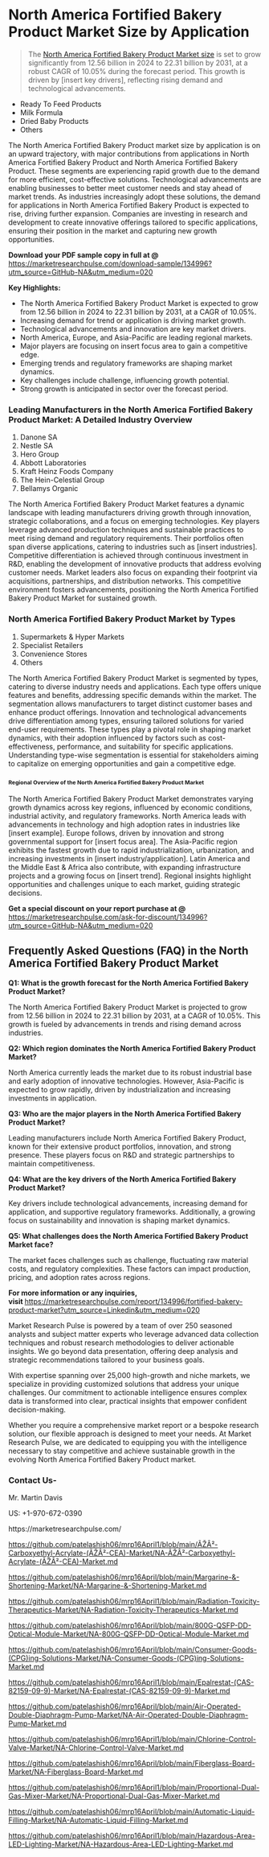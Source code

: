 <h1>North America Fortified Bakery Product Market&nbsp;Size by Application</h1><blockquote><p>The <a href="https://marketresearchpulse.com/download-sample/134996?utm_source=GitHub-NA&amp;utm_medium=020">North America Fortified Bakery Product Market size</a> is set to grow significantly from 12.56 billion in 2024 to 22.31 billion by 2031, at a robust CAGR of 10.05% during the forecast period. This growth is driven by [insert key drivers], reflecting rising demand and technological advancements.</p></blockquote><ul><li>Ready To Feed Products <li> Milk Formula <li> Dried Baby Products <li> Others</li></ul><p>The North America Fortified Bakery Product market size by application is on an upward trajectory, with major contributions from applications in North America Fortified Bakery Product and North America Fortified Bakery Product. These segments are experiencing rapid growth due to the demand for more efficient, cost-effective solutions. Technological advancements are enabling businesses to better meet customer needs and stay ahead of market trends. As industries increasingly adopt these solutions, the demand for applications in North America Fortified Bakery Product is expected to rise, driving further expansion. Companies are investing in research and development to create innovative offerings tailored to specific applications, ensuring their position in the market and capturing new growth opportunities.</p><p><strong>Download your PDF sample copy in full at @ </strong><a href="https://marketresearchpulse.com/download-sample/134996?utm_source=GitHub-NA&amp;utm_medium=020">https://marketresearchpulse.com/download-sample/134996?utm_source=GitHub-NA&amp;utm_medium=020</a></p><p><strong>Key Highlights: </strong></p><ul><li>The North America Fortified Bakery Product Market is expected to grow from 12.56 billion in 2024 to 22.31 billion by 2031, at a CAGR of 10.05%.</li><li>Increasing demand for trend or application is driving market growth.</li><li>Technological advancements and innovation are key market drivers.</li><li>North America, Europe, and Asia-Pacific are leading regional markets.</li><li>Major players are focusing on insert focus area to gain a competitive edge.</li><li>Emerging trends and regulatory frameworks are shaping market dynamics.</li><li>Key challenges include challenge, influencing growth potential.</li><li>Strong growth is anticipated in sector over the forecast period.</li></ul><h3>Leading Manufacturers in the North America Fortified Bakery Product Market: A Detailed Industry Overview</h3><ol><li>Danone SA</li><li>Nestle SA</li><li>Hero Group</li><li>Abbott Laboratories</li><li>Kraft Heinz Foods Company</li><li>The Hein-Celestial Group</li><li>Bellamys Organic</li></ol><div class="flex max-w-full flex-col flex-grow"><div class="min-h-8 text-message flex w-full flex-col items-end gap-2 whitespace-normal break-words [.text-message+&amp;]:mt-5" dir="auto" data-message-author-role="assistant" data-message-id="fd8432e4-4910-450d-b182-61b7bfb0a01f" data-message-model-slug="gpt-4o"><div class="flex w-full flex-col gap-1 empty:hidden first:pt-[3px]"><div class="markdown prose w-full break-words dark:prose-invert light"><p>The North America Fortified Bakery Product Market features a dynamic landscape with leading manufacturers driving growth through innovation, strategic collaborations, and a focus on emerging technologies. Key players leverage advanced production techniques and sustainable practices to meet rising demand and regulatory requirements. Their portfolios often span diverse applications, catering to industries such as [insert industries]. Competitive differentiation is achieved through continuous investment in R&amp;D, enabling the development of innovative products that address evolving customer needs. Market leaders also focus on expanding their footprint via acquisitions, partnerships, and distribution networks. This competitive environment fosters advancements, positioning the North America Fortified Bakery Product Market for sustained growth.</p></div></div></div></div><h3>North America Fortified Bakery Product Market by Types</h3><ol><li>Supermarkets & Hyper Markets <li> Specialist Retailers <li> Convenience Stores <li> Others</li></ol><div class="flex max-w-full flex-col flex-grow"><div class="min-h-8 text-message flex w-full flex-col items-end gap-2 whitespace-normal break-words [.text-message+&amp;]:mt-5" dir="auto" data-message-author-role="assistant" data-message-id="084470be-0bb7-4664-bddf-5156b4f41249" data-message-model-slug="gpt-4o-mini"><div class="flex w-full flex-col gap-1 empty:hidden first:pt-[3px]"><div class="markdown prose w-full break-words dark:prose-invert light"><p>The North America Fortified Bakery Product Market is segmented by types, catering to diverse industry needs and applications. Each type offers unique features and benefits, addressing specific demands within the market. The segmentation allows manufacturers to target distinct customer bases and enhance product offerings. Innovation and technological advancements drive differentiation among types, ensuring tailored solutions for varied end-user requirements. These types play a pivotal role in shaping market dynamics, with their adoption influenced by factors such as cost-effectiveness, performance, and suitability for specific applications. Understanding type-wise segmentation is essential for stakeholders aiming to capitalize on emerging opportunities and gain a competitive edge.</p></div></div></div></div><h3><span style="font-size: 11px;">Regional Overview of the North America Fortified Bakery Product Market</span></h3><div class="flex max-w-full flex-col flex-grow"><div class="min-h-8 text-message flex w-full flex-col items-end gap-2 whitespace-normal break-words [.text-message+&amp;]:mt-5" dir="auto" data-message-author-role="assistant" data-message-id="e9038762-ce64-4e30-91c9-9bd413514231" data-message-model-slug="gpt-4o-mini"><div class="flex w-full flex-col gap-1 empty:hidden first:pt-[3px]"><div class="markdown prose w-full break-words dark:prose-invert light"><p>The North America Fortified Bakery Product Market demonstrates varying growth dynamics across key regions, influenced by economic conditions, industrial activity, and regulatory frameworks. North America leads with advancements in technology and high adoption rates in industries like [insert example]. Europe follows, driven by innovation and strong governmental support for [insert focus area]. The Asia-Pacific region exhibits the fastest growth due to rapid industrialization, urbanization, and increasing investments in [insert industry/application]. Latin America and the Middle East &amp; Africa also contribute, with expanding infrastructure projects and a growing focus on [insert trend]. Regional insights highlight opportunities and challenges unique to each market, guiding strategic decisions.</p></div></div></div></div><p><strong>Get a special discount on your report purchase at @ </strong><a href="https://marketresearchpulse.com/ask-for-discount/134996?utm_source=GitHub-NA&amp;utm_medium=020">https://marketresearchpulse.com/ask-for-discount/134996?utm_source=GitHub-NA&amp;utm_medium=020</a></p><h2>Frequently Asked Questions (FAQ) in the North America Fortified Bakery Product Market</h2><p><strong>Q1: What is the growth forecast for the North America Fortified Bakery Product Market?</strong></p><p>The North America Fortified Bakery Product Market is projected to grow from 12.56 billion in 2024 to 22.31 billion by 2031, at a CAGR of 10.05%. This growth is fueled by advancements in trends and rising demand across industries.</p><p><strong>Q2: Which region dominates the North America Fortified Bakery Product Market?</strong></p><p>North America currently leads the market due to its robust industrial base and early adoption of innovative technologies. However, Asia-Pacific is expected to grow rapidly, driven by industrialization and increasing investments in application.</p><p><strong>Q3: Who are the major players in the North America Fortified Bakery Product Market?</strong></p><p>Leading manufacturers include North America Fortified Bakery Product, known for their extensive product portfolios, innovation, and strong presence. These players focus on R&amp;D and strategic partnerships to maintain competitiveness.</p><p><strong>Q4: What are the key drivers of the North America Fortified Bakery Product Market?</strong></p><p>Key drivers include technological advancements, increasing demand for application, and supportive regulatory frameworks. Additionally, a growing focus on sustainability and innovation is shaping market dynamics.</p><p><strong>Q5: What challenges does the North America Fortified Bakery Product Market face?</strong></p><p>The market faces challenges such as challenge, fluctuating raw material costs, and regulatory complexities. These factors can impact production, pricing, and adoption rates across regions.</p><p><strong>For more information or any inquiries, visit&nbsp;</strong><a href="https://marketresearchpulse.com/report/134996/fortified-bakery-product-market?utm_source=Linkedin&utm_medium=020">https://marketresearchpulse.com/report/134996/fortified-bakery-product-market?utm_source=Linkedin&utm_medium=020</a></p><p>Market Research Pulse is powered by a team of over 250 seasoned analysts and subject matter experts who leverage advanced data collection techniques and robust research methodologies to deliver actionable insights. We go beyond data presentation, offering deep analysis and strategic recommendations tailored to your business goals.</p><p>With expertise spanning over 25,000 high-growth and niche markets, we specialize in providing customized solutions that address your unique challenges. Our commitment to actionable intelligence ensures complex data is transformed into clear, practical insights that empower confident decision-making.</p><p>Whether you require a comprehensive market report or a bespoke research solution, our flexible approach is designed to meet your needs. At Market Research Pulse, we are dedicated to equipping you with the intelligence necessary to stay competitive and achieve sustainable growth in the evolving North America Fortified Bakery Product market.</p><h3><strong>Contact Us-</strong></h3><p>Mr. Martin Davis</p><p>US: +1-970-672-0390</p><p>https://marketresearchpulse.com/</p><p><a href="https://github.com/patelashish06/mrp16April1/blob/main/ÃŽÂ²-Carboxyethyl-Acrylate-(ÃŽÂ²-CEA)-Market/NA-ÃŽÂ²-Carboxyethyl-Acrylate-(ÃŽÂ²-CEA)-Market.md">https://github.com/patelashish06/mrp16April1/blob/main/ÃŽÂ²-Carboxyethyl-Acrylate-(ÃŽÂ²-CEA)-Market/NA-ÃŽÂ²-Carboxyethyl-Acrylate-(ÃŽÂ²-CEA)-Market.md</a></p><p><a href="https://github.com/patelashish06/mrp16April/blob/main/Margarine-&-Shortening-Market/NA-Margarine-&-Shortening-Market.md">https://github.com/patelashish06/mrp16April/blob/main/Margarine-&-Shortening-Market/NA-Margarine-&-Shortening-Market.md</a></p><p><a href="https://github.com/patelashish06/mrp16April1/blob/main/Radiation-Toxicity-Therapeutics-Market/NA-Radiation-Toxicity-Therapeutics-Market.md">https://github.com/patelashish06/mrp16April1/blob/main/Radiation-Toxicity-Therapeutics-Market/NA-Radiation-Toxicity-Therapeutics-Market.md</a></p><p><a href="https://github.com/patelashish06/mrp16April/blob/main/800G-QSFP-DD-Optical-Module-Market/NA-800G-QSFP-DD-Optical-Module-Market.md">https://github.com/patelashish06/mrp16April/blob/main/800G-QSFP-DD-Optical-Module-Market/NA-800G-QSFP-DD-Optical-Module-Market.md</a></p><p><a href="https://github.com/patelashish06/mrp16April/blob/main/Consumer-Goods-(CPG)ing-Solutions-Market/NA-Consumer-Goods-(CPG)ing-Solutions-Market.md">https://github.com/patelashish06/mrp16April/blob/main/Consumer-Goods-(CPG)ing-Solutions-Market/NA-Consumer-Goods-(CPG)ing-Solutions-Market.md</a></p><p><a href="https://github.com/patelashish06/mrp16April1/blob/main/Epalrestat-(CAS-82159-09-9)-Market/NA-Epalrestat-(CAS-82159-09-9)-Market.md">https://github.com/patelashish06/mrp16April1/blob/main/Epalrestat-(CAS-82159-09-9)-Market/NA-Epalrestat-(CAS-82159-09-9)-Market.md</a></p><p><a href="https://github.com/patelashish06/mrp16April/blob/main/Air-Operated-Double-Diaphragm-Pump-Market/NA-Air-Operated-Double-Diaphragm-Pump-Market.md">https://github.com/patelashish06/mrp16April/blob/main/Air-Operated-Double-Diaphragm-Pump-Market/NA-Air-Operated-Double-Diaphragm-Pump-Market.md</a></p><p><a href="https://github.com/patelashish06/mrp16April1/blob/main/Chlorine-Control-Valve-Market/NA-Chlorine-Control-Valve-Market.md">https://github.com/patelashish06/mrp16April1/blob/main/Chlorine-Control-Valve-Market/NA-Chlorine-Control-Valve-Market.md</a></p><p><a href="https://github.com/patelashish06/mrp16April/blob/main/Fiberglass-Board-Market/NA-Fiberglass-Board-Market.md">https://github.com/patelashish06/mrp16April/blob/main/Fiberglass-Board-Market/NA-Fiberglass-Board-Market.md</a></p><p><a href="https://github.com/patelashish06/mrp16April1/blob/main/Proportional-Dual-Gas-Mixer-Market/NA-Proportional-Dual-Gas-Mixer-Market.md">https://github.com/patelashish06/mrp16April1/blob/main/Proportional-Dual-Gas-Mixer-Market/NA-Proportional-Dual-Gas-Mixer-Market.md</a></p><p><a href="https://github.com/patelashish06/mrp16April/blob/main/Automatic-Liquid-Filling-Market/NA-Automatic-Liquid-Filling-Market.md">https://github.com/patelashish06/mrp16April/blob/main/Automatic-Liquid-Filling-Market/NA-Automatic-Liquid-Filling-Market.md</a></p><p><a href="https://github.com/patelashish06/mrp16April1/blob/main/Hazardous-Area-LED-Lighting-Market/NA-Hazardous-Area-LED-Lighting-Market.md">https://github.com/patelashish06/mrp16April1/blob/main/Hazardous-Area-LED-Lighting-Market/NA-Hazardous-Area-LED-Lighting-Market.md</a></p>